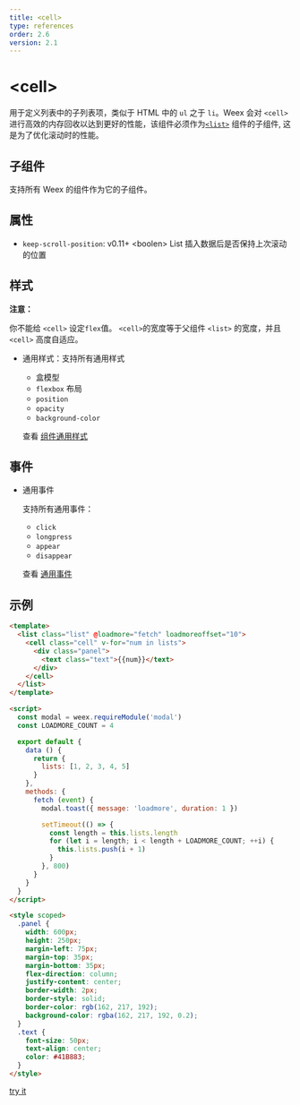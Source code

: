 ```yaml
---
title: <cell>
type: references
order: 2.6
version: 2.1
---
```


# &lt;cell&gt;

用于定义列表中的子列表项，类似于 HTML 中的 `ul` 之于 `li`。Weex 会对 `<cell>` 进行高效的内存回收以达到更好的性能，该组件必须作为[`<list>`](./list.html) 组件的子组件, 这是为了优化滚动时的性能。

## 子组件

支持所有 Weex 的组件作为它的子组件。

## 属性
* `keep-scroll-position`: <span class="api-version">v0.11+</span> &lt;boolen&gt; List 插入数据后是否保持上次滚动的位置

## 样式

**注意：**

你不能给 `<cell>` 设定`flex`值。 `<cell>`的宽度等于父组件 `<list>` 的宽度，并且 `<cell>` 高度自适应。

- 通用样式：支持所有通用样式

  - 盒模型
  - `flexbox` 布局
  - `position`
  - `opacity`
  - `background-color`

  查看 [组件通用样式](../common-style.html)

## 事件

- 通用事件

  支持所有通用事件：

  - `click`
  - `longpress`
  - `appear`
  - `disappear`

  查看 [通用事件](../common-event.html)

## 示例

```html
<template>
  <list class="list" @loadmore="fetch" loadmoreoffset="10">
    <cell class="cell" v-for="num in lists">
      <div class="panel">
        <text class="text">{{num}}</text>
      </div>
    </cell>
  </list>
</template>

<script>
  const modal = weex.requireModule('modal')
  const LOADMORE_COUNT = 4

  export default {
    data () {
      return {
        lists: [1, 2, 3, 4, 5]
      }
    },
    methods: {
      fetch (event) {
        modal.toast({ message: 'loadmore', duration: 1 })

        setTimeout(() => {
          const length = this.lists.length
          for (let i = length; i < length + LOADMORE_COUNT; ++i) {
            this.lists.push(i + 1)
          }
        }, 800)
      }
    }
  }
</script>

<style scoped>
  .panel {
    width: 600px;
    height: 250px;
    margin-left: 75px;
    margin-top: 35px;
    margin-bottom: 35px;
    flex-direction: column;
    justify-content: center;
    border-width: 2px;
    border-style: solid;
    border-color: rgb(162, 217, 192);
    background-color: rgba(162, 217, 192, 0.2);
  }
  .text {
    font-size: 50px;
    text-align: center;
    color: #41B883;
  }
</style>
```

[try it](http://dotwe.org/vue/d31c85e7cd2dc54fa098e920a5376c38)
